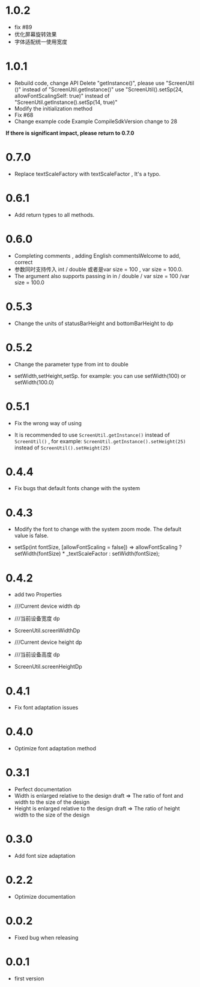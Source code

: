 <!--
 * @Author: zhuoyuan93@gmail.com
 * @Date: 2018-10-16 19:43:03
 * @LastEditors: zhuoyuan93@gmail.com
 * @LastEditTime: 2020年1月14日 12:11:02
 * @Description: Update log
 -->
# 1.0.2
- fix #89 
- 优化屏幕旋转效果
- 字体适配统一使用宽度

# 1.0.1
- Rebuild code, change API
  Delete "getInstance()", please use "ScreenUtil ()" instead of "ScreenUtil.getInstance()"
  use "ScreenUtil().setSp(24, allowFontScalingSelf: true)" instead of "ScreenUtil.getInstance().setSp(14, true)"
- Modify the initialization method
- Fix #68
- Change example code
  Example CompileSdkVersion change to 28

**If there is significant impact, please return to 0.7.0**

# 0.7.0

- Replace textScaleFactory with textScaleFactor , It's a typo.

# 0.6.1

- Add return types to all methods.

# 0.6.0

- Completing comments , adding English commentsWelcome to add, correct
- 参数同时支持传入 int / double 或者是var size = 100 , var size = 100.0.
- The argument also supports passing in in / double / var size = 100 /var size = 100.0

# 0.5.3

- Change the units of statusBarHeight and bottomBarHeight to dp

# 0.5.2

- Change the parameter type from int to double

- setWidth,setHeight,setSp. for example: you can use setWidth(100) or setWidth(100.0)

# 0.5.1

- Fix the wrong way of using

- It is recommended to use `ScreenUtil.getInstance()` instead of `ScreenUtil()` , for example: `ScreenUtil.getInstance().setHeight(25)` instead of `ScreenUtil().setHeight(25)`

# 0.4.4

- Fix bugs that default fonts change with the system

# 0.4.3

- Modify the font to change with the system zoom mode. The default value is false.

- setSp(int fontSize, [allowFontScaling = false]) => allowFontScaling
? setWidth(fontSize) \* \_textScaleFactor
: setWidth(fontSize);

# 0.4.2

- add two Properties
- ///Current device width dp
- ///当前设备宽度 dp
- ScreenUtil.screenWidthDp

- ///Current device height dp
- ///当前设备高度 dp
- ScreenUtil.screenHeightDp

# 0.4.1

- Fix font adaptation issues

# 0.4.0

- Optimize font adaptation method

# 0.3.1

- Perfect documentation
- Width is enlarged relative to the design draft => The ratio of font and width to the size of the design
- Height is enlarged relative to the design draft => The ratio of height width to the size of the design


# 0.3.0

- Add font size adaptation

# 0.2.2

- Optimize documentation

# 0.0.2

- Fixed bug when releasing

# 0.0.1

- first version




